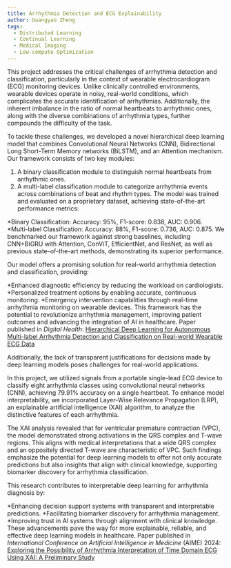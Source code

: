 ```yaml
---
title: Arrhythmia Detection and ECG Explainability
author: Guangyao Zheng
tags:
  - Distributed Learning
  - Continual Learning
  - Medical Imaging
  - Low-compute Optimization
---
```


This project addresses the critical challenges of arrhythmia detection and classification, particularly in the context of wearable electrocardiogram (ECG) monitoring devices. Unlike clinically controlled environments, wearable devices operate in noisy, real-world conditions, which complicates the accurate identification of arrhythmias. Additionally, the inherent imbalance in the ratio of normal heartbeats to arrhythmic ones, along with the diverse combinations of arrhythmia types, further compounds the difficulty of the task.

To tackle these challenges, we developed a novel hierarchical deep learning model that combines Convolutional Neural Networks (CNN), Bidirectional Long Short-Term Memory networks (BiLSTM), and an Attention mechanism. Our framework consists of two key modules:

1. A binary classification module to distinguish normal heartbeats from arrhythmic ones.
2. A multi-label classification module to categorize arrhythmia events across combinations of beat and rhythm types.
The model was trained and evaluated on a proprietary dataset, achieving state-of-the-art performance metrics:

*Binary Classification: Accuracy: 95%, F1-score: 0.838, AUC: 0.906.
*Multi-label Classification: Accuracy: 88%, F1-score: 0.736, AUC: 0.875.
We benchmarked our framework against strong baselines, including CNN+BiGRU with Attention, ConViT, EfficientNet, and ResNet, as well as previous state-of-the-art methods, demonstrating its superior performance.

Our model offers a promising solution for real-world arrhythmia detection and classification, providing:

*Enhanced diagnostic efficiency by reducing the workload on cardiologists.
*Personalized treatment options by enabling accurate, continuous monitoring.
*Emergency intervention capabilities through real-time arrhythmia monitoring on wearable devices.
This framework has the potential to revolutionize arrhythmia management, improving patient outcomes and advancing the integration of AI in healthcare. Paper published in *Digital Health*: [Hierarchical Deep Learning for Autonomous Multi-label Arrhythmia Detection and Classification on Real-world Wearable ECG Data](https://journals.sagepub.com/doi/full/10.1177/20552076241278942)


Additionally, the lack of transparent justifications for decisions made by deep learning models poses challenges for real-world applications.

In this project, we utilized signals from a portable single-lead ECG device to classify eight arrhythmia classes using convolutional neural networks (CNN), achieving 79.91% accuracy on a single heartbeat. To enhance model interpretability, we incorporated Layer-Wise Relevance Propagation (LRP), an explainable artificial intelligence (XAI) algorithm, to analyze the distinctive features of each arrhythmia.

The XAI analysis revealed that for ventricular premature contraction (VPC), the model demonstrated strong activations in the QRS complex and T-wave regions. This aligns with medical interpretations that a wide QRS complex and an oppositely directed T-wave are characteristic of VPC. Such findings emphasize the potential for deep learning models to offer not only accurate predictions but also insights that align with clinical knowledge, supporting biomarker discovery for arrhythmia classification.


This research contributes to interpretable deep learning for arrhythmia diagnosis by:

*Enhancing decision support systems with transparent and interpretable predictions.
*Facilitating biomarker discovery for arrhythmia management.
*Improving trust in AI systems through alignment with clinical knowledge.
These advancements pave the way for more explainable, reliable, and effective deep learning models in healthcare. Paper published in *International Conference on Artificial Intelligence in Medicine* (AIME) 2024: [Exploring the Possibility of Arrhythmia Interpretation of Time Domain ECG Using XAI: A Preliminary Study](https://link.springer.com/chapter/10.1007/978-3-031-66535-6_31)
